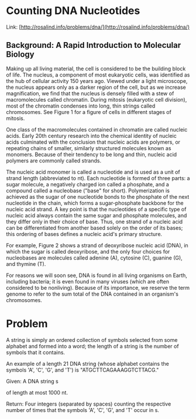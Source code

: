 
# Counting DNA Nucleotides

Link: [http://rosalind.info/problems/dna/](http://rosalind.info/problems/dna/)

## Background: A Rapid Introduction to Molecular Biology

Making up all living material, the cell is considered to be the building block of life. The nucleus, a component of most eukaryotic cells, was identified as the hub of cellular activity 150 years ago. Viewed under a light microscope, the nucleus appears only as a darker region of the cell, but as we increase magnification, we find that the nucleus is densely filled with a stew of macromolecules called chromatin. During mitosis (eukaryotic cell division), most of the chromatin condenses into long, thin strings called chromosomes. See Figure 1 for a figure of cells in different stages of mitosis.

One class of the macromolecules contained in chromatin are called nucleic acids. Early 20th century research into the chemical identity of nucleic acids culminated with the conclusion that nucleic acids are polymers, or repeating chains of smaller, similarly structured molecules known as monomers. Because of their tendency to be long and thin, nucleic acid polymers are commonly called strands.

The nucleic acid monomer is called a nucleotide and is used as a unit of strand length (abbreviated to nt). Each nucleotide is formed of three parts: a sugar molecule, a negatively charged ion called a phosphate, and a compound called a nucleobase ("base" for short). Polymerization is achieved as the sugar of one nucleotide bonds to the phosphate of the next nucleotide in the chain, which forms a sugar-phosphate backbone for the nucleic acid strand. A key point is that the nucleotides of a specific type of nucleic acid always contain the same sugar and phosphate molecules, and they differ only in their choice of base. Thus, one strand of a nucleic acid can be differentiated from another based solely on the order of its bases; this ordering of bases defines a nucleic acid's primary structure.

For example, Figure 2 shows a strand of deoxyribose nucleic acid (DNA), in which the sugar is called deoxyribose, and the only four choices for nucleobases are molecules called adenine (A), cytosine (C), guanine (G), and thymine (T).

For reasons we will soon see, DNA is found in all living organisms on Earth, including bacteria; it is even found in many viruses (which are often considered to be nonliving). Because of its importance, we reserve the term genome to refer to the sum total of the DNA contained in an organism's chromosomes.

# Problem

A string is simply an ordered collection of symbols selected from some alphabet and formed into a word; the length of a string is the number of symbols that it contains.

An example of a length 21 DNA string (whose alphabet contains the symbols 'A', 'C', 'G', and 'T') is "ATGCTTCAGAAAGGTCTTACG."

Given: A DNA string s

of length at most 1000 nt.

Return: Four integers (separated by spaces) counting the respective number of times that the symbols 'A', 'C', 'G', and 'T' occur in s.